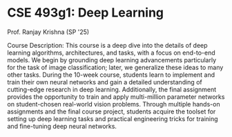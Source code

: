 # CSE 493g1: Deep Learning
Prof. Ranjay Krishna (SP '25)

Course Description: This course is a deep dive into the details of deep learning algorithms, architectures, and tasks, with a focus on end-to-end models. We begin by grounding deep learning advancements particularly for the task of image classification; later, we generalize these ideas to many other tasks. During the 10-week course, students learn to implement and train their own neural networks and gain a detailed understanding of cutting-edge research in deep learning. Additionally, the final assignment provides the opportunity to train and apply multi-million parameter networks on student-chosen real-world vision problems. Through multiple hands-on assignments and the final course project, students acquire the toolset for setting up deep learning tasks and practical engineering tricks for training and fine-tuning deep neural networks.
